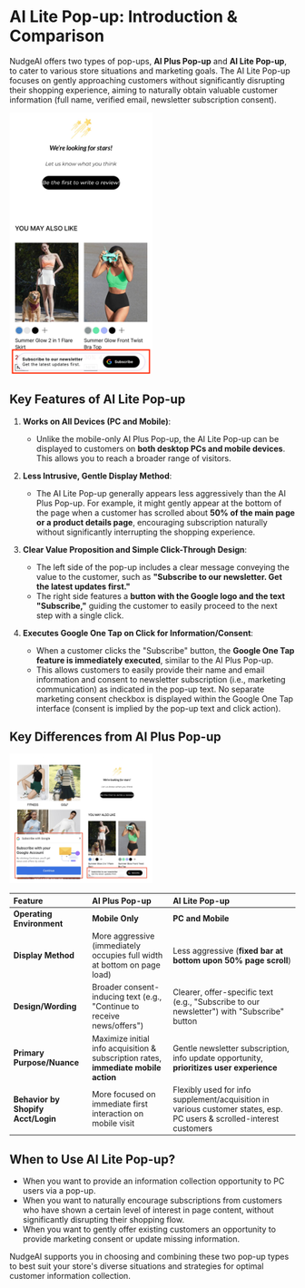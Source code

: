 # AI Lite Pop-up: Introduction & Comparison

NudgeAI offers two types of pop-ups, **AI Plus Pop-up** and **AI Lite Pop-up**, to cater to various store situations and marketing goals. The AI Lite Pop-up focuses on gently approaching customers without significantly disrupting their shopping experience, aiming to naturally obtain valuable customer information (full name, verified email, newsletter subscription consent).

<img src="../../assets/images/AILitePop-up.png" alt="AI Lite Pop-up Example" style="width: 50%;">

## Key Features of AI Lite Pop-up

1.  **Works on All Devices (PC and Mobile)**:
    *   Unlike the mobile-only AI Plus Pop-up, the AI Lite Pop-up can be displayed to customers on **both desktop PCs and mobile devices**. This allows you to reach a broader range of visitors.

2.  **Less Intrusive, Gentle Display Method**:
    *   The AI Lite Pop-up generally appears less aggressively than the AI Plus Pop-up. For example, it might gently appear at the bottom of the page when a customer has scrolled about **50% of the main page or a product details page**, encouraging subscription naturally without significantly interrupting the shopping experience.

3.  **Clear Value Proposition and Simple Click-Through Design**:
    *   The left side of the pop-up includes a clear message conveying the value to the customer, such as **"Subscribe to our newsletter. Get the latest updates first."**
    *   The right side features a **button with the Google logo and the text "Subscribe,"** guiding the customer to easily proceed to the next step with a single click.

4.  **Executes Google One Tap on Click for Information/Consent**:
    *   When a customer clicks the "Subscribe" button, the **Google One Tap feature is immediately executed**, similar to the AI Plus Pop-up.
    *   This allows customers to easily provide their name and email information and consent to newsletter subscription (i.e., marketing communication) as indicated in the pop-up text. No separate marketing consent checkbox is displayed within the Google One Tap interface (consent is implied by the pop-up text and click action).

## Key Differences from AI Plus Pop-up

<img src="../../assets/images/popupvs.png" alt="AI Plus Pop-up vs AI Lite Pop-up Comparison" style="width: 50%;">

| Feature                             | AI Plus Pop-up                                                    | AI Lite Pop-up                                                                 |
| :---------------------------------- | :---------------------------------------------------------------- | :----------------------------------------------------------------------------- |
| **Operating Environment**           | **Mobile Only**                                                   | **PC and Mobile**                                                              |
| **Display Method**                  | More aggressive (immediately occupies full width at bottom on page load) | Less aggressive (**fixed bar at bottom upon 50% page scroll**)                  |
| **Design/Wording**                  | Broader consent-inducing text (e.g., "Continue to receive news/offers") | Clearer, offer-specific text (e.g., "Subscribe to our newsletter") with "Subscribe" button |
| **Primary Purpose/Nuance**          | Maximize initial info acquisition & subscription rates, **immediate mobile action** | Gentle newsletter subscription, info update opportunity, **prioritizes user experience** |
| **Behavior by Shopify Acct/Login**  | More focused on immediate first interaction on mobile visit      | Flexibly used for info supplement/acquisition in various customer states, esp. PC users & scrolled-interest customers |

## When to Use AI Lite Pop-up?

*   When you want to provide an information collection opportunity to PC users via a pop-up.
*   When you want to naturally encourage subscriptions from customers who have shown a certain level of interest in page content, without significantly disrupting their shopping flow.
*   When you want to gently offer existing customers an opportunity to provide marketing consent or update missing information.

NudgeAI supports you in choosing and combining these two pop-up types to best suit your store's diverse situations and strategies for optimal customer information collection. 